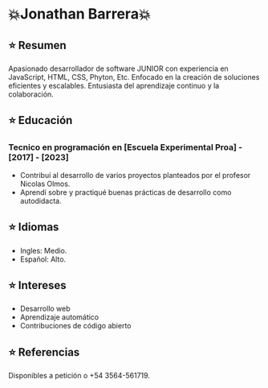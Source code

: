 # :boom:Jonathan Barrera:boom:

## :star: Resumen
Apasionado desarrollador de software JUNIOR con experiencia en JavaScript, HTML, CSS, Phyton, Etc. Enfocado en la creación de soluciones eficientes y escalables. Entusiasta del aprendizaje continuo y la colaboración.

## :star: Educación
### Tecnico en programación en [Escuela Experimental Proa] - [2017] - [2023]
- Contribuí al desarrollo de varios proyectos planteados por el profesor Nicolas Olmos.
- Aprendí sobre y practiqué buenas prácticas de desarrollo como autodidacta.

## :star: Idiomas

- Ingles: Medio.
- Español: Alto.

## :star: Intereses

- Desarrollo web
- Aprendizaje automático
- Contribuciones de código abierto

## :star: Referencias

Disponibles a petición o +54 3564-561719.
